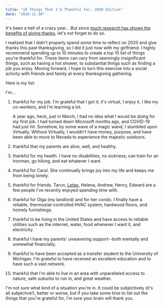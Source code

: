 ```yaml
---
title: "10 Things That I'm Thankful For, 2020 Edition"
date: "2020-11-30"
---
```


It's been a hell of a crazy year... But since [much research has shown the benefits of giving thanks](https://www.health.harvard.edu/healthbeat/giving-thanks-can-make-you-happier#:~:text=In%20positive%20psychology%20research%2C%20gratitude,express%20gratitude%20in%20multiple%20ways.), let's not forget to do so.

I realized that I didn't properly spend some time to reflect on 2020 and give thanks this past thanksgiving, so I did it just now with my girlfriend. I highly recommend spending up to 10 minutes to create a top 10 list of things you're thankful for. These items can vary from seemingly insignificant things, such as having a hot shower, to substantial things such as finding a job you enjoy. Moving forward, I hope to turn this exercise into a social activity with friends and family at every thanksgiving gathering.

Here is my list:

I'm...
1. thankful for my job. I'm grateful that I got it; it's virtual, I enjoy it, I like my co-workers, and I'm learning a lot.

	A year ago, heck, just in March, I had no idea what I would be doing for my first job. I had turned down Microsoft months ago, and COVID-19 had just hit. Somehow, by some wave of a magic wand, I stumbled upon Virtually. Without Virtually, I wouldn't have money, purpose, and have been able to move to Nevada to experience the majestic outdoors.

2. thankful that my parents are alive, well, and healthy.

3. thankful for my health. I have no disabilities, no sickness, can train for an Ironman, go hiking, and eat whatever I want.

4. thankful for Carol. She continually brings joy into my life and keeps me from being lonely.

5. thankful for friends. Tarun, [Letao](https://lokto.me/#/), Helena, Andrew, Henry, Edward are a few people I've recently enjoyed spending time with.

6. thankful for Olga (my landlord) and for her condo. I finally have a reliable, thermostat-controlled HVAC system, hardwood floors, and homely furnishings.

7. thankful to be living in the United States and have access to reliable utilities such as the internet, water, food whenever I want it, and electricity.

8. thankful I have my parents' unwavering support--both mentally and somewhat financially.

9. thankful to have been accepted as a transfer student to the University of Michigan. I'm grateful to have received an excellent education and to have such a vast network.

10. thankful that I'm able to live in an area with unparalleled access to nature, safe suburbs to run in, and great weather.

I'm not sure what kind of a situation you're in. It could be subjectively (it's all subjective!), better or worse, but if you take some time to list out the things that you're grateful for, I'm sure your brain will thank you.